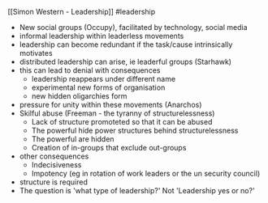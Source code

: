 [[Simon Western - Leadership]]
#leadership 

- New social groups (Occupy), facilitated by technology, social media
- informal leadership within leaderless movements
- leadership can become redundant if the task/cause intrinsically motivates 
- distributed leadership can arise, ie leaderful groups (Starhawk)
- this can lead to denial with consequences
	- leadership reappears under different name
	- experimental new forms of organisation
	- new hidden oligarchies form
- pressure for unity within these movements (Anarchos)
- Skilful abuse (Freeman - the tyranny of structurelessness)
	- Lack of structure promoteted so that it can be abused
	- The powerful hide power structures behind structurelessness
	- The powerful are hidden
	- Creation of in-groups that exclude out-groups
- other consequences
	- Indecisiveness
	- Impotency (eg in rotation of work leaders or the un security council)
- structure is required
- The question is 'what type of leadership?' Not 'Leadership yes or no?'